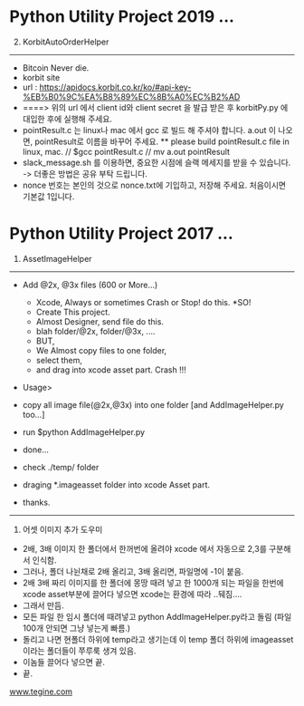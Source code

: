 Python Utility Project 2019 ...
===============================
2. KorbitAutoOrderHelper
-------------------
* Bitcoin Never die.
* korbit site
* url : https://apidocs.korbit.co.kr/ko/#api-key-%EB%B0%9C%EA%B8%89%EC%8B%A0%EC%B2%AD
* ====> 위의 url 에서 client id와 client secret 을 발급 받은 후 korbitPy.py 에 대입한 후에 실행해 주세요.
* pointResult.c 는 linux나 mac 에서 gcc 로 빌드 해 주셔야 합니다. a.out 이 나오면, pointResult로 이름을 바꾸어 주세요.
** please build pointResult.c file in linux, mac. // $gcc pointResult.c // mv a.out pointResult
* slack_message.sh 를 이용하면, 중요한 시점에 슬랙 메세지를 받을 수 있습니다. -> 더좋은 방법은 공유 부탁 드립니다. 
* nonce 번호는 본인의 것으로 nonce.txt에 기입하고, 저장해 주세요. 처음이시면 기본값 1입니다.

Python Utility Project 2017 ... 
===============================
1. AssetImageHelper
-------------------
* Add @2x, @3x files (600 or More...)
	* Xcode, Always or sometimes Crash or Stop! do this.
*SO!
	* Create This project.
	* Almost Designer, send file do this.
	* blah folder/@2x, folder/@3x, .... 
	* BUT,
	* We Almost copy files to one folder, 
	* select them, 
	* and drag into xcode asset part. 
Crash !!!

* Usage>
* copy all image file(@2x,@3x) into one folder [and AddImageHelper.py too...]
* run $python AddImageHelper.py
* done...
* check ./temp/ folder
* draging *.imageasset folder into xcode Asset part.
* thanks.
***
1. 어셋 이미지 추가 도우미
* 2배, 3배 이미지 한 폴더에서 한꺼번에 올려야 xcode 에서 자동으로 2,3를 구분해서 인식함.
* 그러나, 폴더 나뉜채로 2배 올리고, 3배 올리면, 파일명에 -1이 붙음.
* 2배 3배 짜리 이미지를 한 폴더에 몽땅 때려 넣고 한 1000개 되는 파일을 한번에 xcode asset부분에 끌어다 넣으면 xcode는 환경에 따라 ..뒈짐....
* 그래서 만듬.
* 모든 파일 한 임시 폴더에 때려넣고 python AddImageHelper.py라고 돌림 (파일 100개 안되면 그냥 넣는게 빠름.)
* 돌리고 나면 현폴더 하위에 temp라고 생기는데 이 temp 폴더 하위에 imageasset이라는 폴더들이 쭈루룩 생겨 있음.
* 이놈들 끌어다 넣으면 끝.
* 끝.

www.tegine.com
